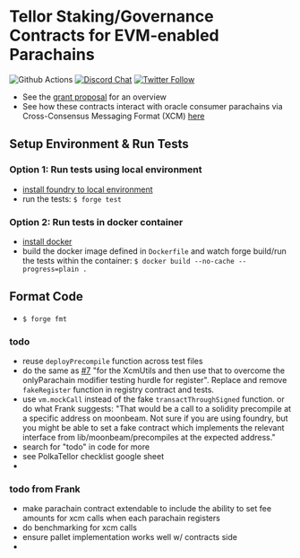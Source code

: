 # Tellor Staking/Governance Contracts for EVM-enabled Parachains
![Github Actions](https://img.shields.io/github/actions/workflow/status/tellor-io/parity-tellor-contracts/test.yml?label=tests)
[![Discord Chat](https://img.shields.io/discord/461602746336935936)](https://discord.gg/tellor)
[![Twitter Follow](https://img.shields.io/twitter/follow/wearetellor?style=social)](https://twitter.com/WeAreTellor)


- See the [grant proposal](https://github.com/tellor-io/Grants-Program/blob/master/applications/Tellor.md) for an overview
- See how these contracts interact with oracle consumer parachains via Cross-Consensus Messaging Format (XCM) [here](https://github.com/evilrobot-01/tellor)

## Setup Environment & Run Tests
### Option 1: Run tests using local environment
- [install foundry to local environment](https://github.com/foundry-rs/foundry#installation)
- run the tests: `$ forge test`
### Option 2: Run tests in docker container
- [install docker](https://docs.docker.com/get-docker/)
- build the docker image defined in `Dockerfile` and watch forge build/run the tests within the container: `$ docker build --no-cache --progress=plain .`

## Format Code
- `$ forge fmt`

### todo
- reuse `deployPrecompile` function across test files
- do the same as [#7](https://github.com/tellor-io/parity-tellor-contracts/pull/7#issuecomment-1463640355) "for the XcmUtils and then use that to overcome the onlyParachain modifier testing hurdle for register". Replace and remove `fakeRegister` function in registry contract and tests.
- use `vm.mockCall` instead of the fake `transactThroughSigned` function. or do what Frank suggests: "That would be a call to a solidity precompile at a specific address on moonbeam. Not sure if you are using foundry, but you might be able to set a fake contract which implements the relevant interface from lib/moonbeam/precompiles at the expected address."
- search for "todo" in code for more
- see PolkaTellor checklist google sheet
- 

### todo from Frank
- make parachain contract extendable to include the ability to set fee amounts for xcm calls when each parachain registers
- do benchmarking for xcm calls
- ensure pallet implementation works well w/ contracts side
- 
